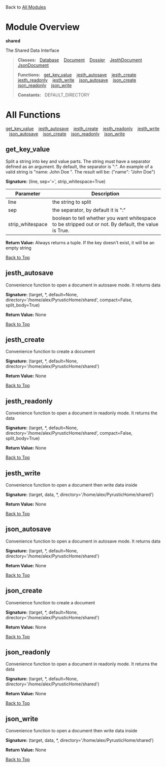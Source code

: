 Back to [All Modules](https://github.com/pyrustic/shared/blob/master/docs/modules/README.md#readme)

# Module Overview

**shared**
 
The Shared Data Interface

> **Classes:** &nbsp; [Database](https://github.com/pyrustic/shared/blob/master/docs/modules/content/shared/content/classes/Database.md#class-database) &nbsp;&nbsp; [Document](https://github.com/pyrustic/shared/blob/master/docs/modules/content/shared/content/classes/Document.md#class-document) &nbsp;&nbsp; [Dossier](https://github.com/pyrustic/shared/blob/master/docs/modules/content/shared/content/classes/Dossier.md#class-dossier) &nbsp;&nbsp; [JesthDocument](https://github.com/pyrustic/shared/blob/master/docs/modules/content/shared/content/classes/JesthDocument.md#class-jesthdocument) &nbsp;&nbsp; [JsonDocument](https://github.com/pyrustic/shared/blob/master/docs/modules/content/shared/content/classes/JsonDocument.md#class-jsondocument)
>
> **Functions:** &nbsp; [get\_key\_value](#get_key_value) &nbsp;&nbsp; [jesth\_autosave](#jesth_autosave) &nbsp;&nbsp; [jesth\_create](#jesth_create) &nbsp;&nbsp; [jesth\_readonly](#jesth_readonly) &nbsp;&nbsp; [jesth\_write](#jesth_write) &nbsp;&nbsp; [json\_autosave](#json_autosave) &nbsp;&nbsp; [json\_create](#json_create) &nbsp;&nbsp; [json\_readonly](#json_readonly) &nbsp;&nbsp; [json\_write](#json_write)
>
> **Constants:** &nbsp; DEFAULT_DIRECTORY

# All Functions
[get\_key\_value](#get_key_value) &nbsp;&nbsp; [jesth\_autosave](#jesth_autosave) &nbsp;&nbsp; [jesth\_create](#jesth_create) &nbsp;&nbsp; [jesth\_readonly](#jesth_readonly) &nbsp;&nbsp; [jesth\_write](#jesth_write) &nbsp;&nbsp; [json\_autosave](#json_autosave) &nbsp;&nbsp; [json\_create](#json_create) &nbsp;&nbsp; [json\_readonly](#json_readonly) &nbsp;&nbsp; [json\_write](#json_write)

## get\_key\_value
Split a string into key and value parts.
The string must have a separator defined as an argument.
By default, the separator is ":".
An example of a valid string is "name: John Doe ".
The result will be: ("name": "John Doe")




**Signature:** (line, sep='=', strip\_whitespace=True)

|Parameter|Description|
|---|---|
|line|the string to split|
|sep|the separator, by default it is ":"|
|strip\_whitespace|boolean to tell whether you want whitespace to be stripped out or not. By default, the value is True. |





**Return Value:** Always returns a tuple. If the key doesn't exist, it will be an empty string

[Back to Top](#module-overview)


## jesth\_autosave
Convenience function to open a document in autosave mode. It returns data



**Signature:** (target, \*, default=None, directory='/home/alex/PyrusticHome/shared', compact=False, split\_body=True)





**Return Value:** None

[Back to Top](#module-overview)


## jesth\_create
Convenience function to create a document



**Signature:** (target, \*, default=None, directory='/home/alex/PyrusticHome/shared')





**Return Value:** None

[Back to Top](#module-overview)


## jesth\_readonly
Convenience function to open a document in readonly mode. It returns the data



**Signature:** (target, \*, default=None, directory='/home/alex/PyrusticHome/shared', compact=False, split\_body=True)





**Return Value:** None

[Back to Top](#module-overview)


## jesth\_write
Convenience function to open a document then write data inside



**Signature:** (target, data, \*, directory='/home/alex/PyrusticHome/shared')





**Return Value:** None

[Back to Top](#module-overview)


## json\_autosave
Convenience function to open a document in autosave mode. It returns data



**Signature:** (target, \*, default=None, directory='/home/alex/PyrusticHome/shared')





**Return Value:** None

[Back to Top](#module-overview)


## json\_create
Convenience function to create a document



**Signature:** (target, \*, default=None, directory='/home/alex/PyrusticHome/shared')





**Return Value:** None

[Back to Top](#module-overview)


## json\_readonly
Convenience function to open a document in readonly mode. It returns the data



**Signature:** (target, \*, default=None, directory='/home/alex/PyrusticHome/shared')





**Return Value:** None

[Back to Top](#module-overview)


## json\_write
Convenience function to open a document then write data inside



**Signature:** (target, data, \*, directory='/home/alex/PyrusticHome/shared')





**Return Value:** None

[Back to Top](#module-overview)


